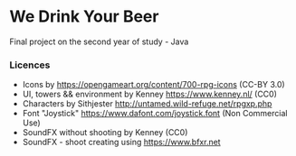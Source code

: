 # We Drink Your Beer
Final project on the second year of study - Java


### Licences
* Icons by https://opengameart.org/content/700-rpg-icons (CC-BY 3.0)
* UI, towers && environment by Kenney https://www.kenney.nl/ (CC0)
* Characters by Sithjester http://untamed.wild-refuge.net/rpgxp.php
* Font "Joystick" https://www.dafont.com/joystick.font (Non Commercial Use)
* SoundFX without shooting by Kenney (CC0)
* SoundFX - shoot creating using https://www.bfxr.net